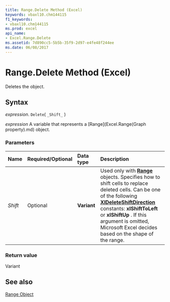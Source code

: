 ```yaml
---
title: Range.Delete Method (Excel)
keywords: vbaxl10.chm144115
f1_keywords:
- vbaxl10.chm144115
ms.prod: excel
api_name:
- Excel.Range.Delete
ms.assetid: 7d890cc5-5b5b-35f9-2d97-e4fe48f244ee
ms.date: 06/08/2017
---
```



# Range.Delete Method (Excel)

Deletes the object.


## Syntax

 _expression_. `Delete`( `_Shift_` )

 _expression_ A variable that represents a [Range](Excel.Range(Graph property).md) object.


### Parameters



|Name|Required/Optional|Data type|Description|
|:-----|:-----|:-----|:-----|
| _Shift_|Optional| **Variant**|Used only with  **[Range](Excel.Range(object).md)** objects. Specifies how to shift cells to replace deleted cells. Can be one of the following **[XlDeleteShiftDirection](Excel.XlDeleteShiftDirection.md)** constants: **xlShiftToLeft** or **xlShiftUp** . If this argument is omitted, Microsoft Excel decides based on the shape of the range.|

### Return value

Variant


## See also


[Range Object](Excel.Range(object).md)

